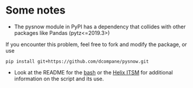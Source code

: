 # Some notes

* The pysnow module in PyPI has a dependency that collides with other packages like Pandas (pytz<=2019.3>)

If you encounter this problem, feel free to fork and modify the package, or use

```
pip install git+https://github.com/dcompane/pysnow.git
```

* Look at the README for the [bash](../../Bash/README.md) or the [Helix ITSM](../../Python/Helix%20ITSM/README.md) for additional information on the script and its use.
